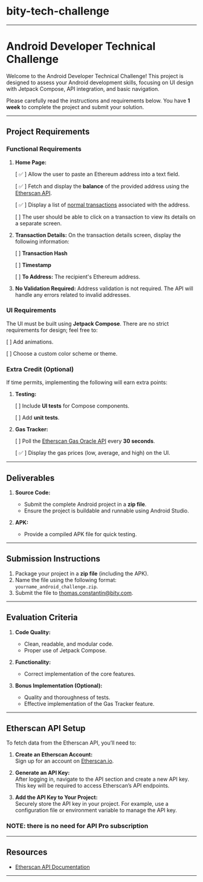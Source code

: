 # bity-tech-challenge

------------------------------------------------------

# Android Developer Technical Challenge

Welcome to the Android Developer Technical Challenge! This project is designed to assess your Android development skills, focusing on UI design with Jetpack Compose, API integration, and basic navigation.

Please carefully read the instructions and requirements below. You have **1 week** to complete the project and submit your solution.

---

## Project Requirements

### Functional Requirements

1. **Home Page:**

   [ ✅ ] Allow the user to paste an Ethereum address into a text field.
   
   [ ✅ ] Fetch and display the **balance** of the provided address using the [Etherscan API](https://docs.etherscan.io/).
   
   [ ✅ ] Display a list of [normal transactions](https://docs.etherscan.io/api-endpoints/accounts#get-a-list-of-normal-transactions-by-address) associated with the address.
   
   [ ] The user should be able to click on a transaction to view its details on a separate screen.

2. **Transaction Details:**
   On the transaction details screen, display the following information:
   
   [ ] **Transaction Hash**
   
   [ ] **Timestamp**
   
   [ ] **To Address:** The recipient's Ethereum address.

4. **No Validation Required:**
   Address validation is not required. The API will handle any errors related to invalid addresses.

### UI Requirements

The UI must be built using **Jetpack Compose**.
There are no strict requirements for design; feel free to:

   [ ] Add animations.
   
   [ ] Choose a custom color scheme or theme.

### Extra Credit (Optional)

If time permits, implementing the following will earn extra points:

1. **Testing:**
   
   [ ] Include **UI tests** for Compose components.
   
   [ ] Add **unit tests**.

4. **Gas Tracker:**

   [ ] Poll the [Etherscan Gas Oracle API](https://docs.etherscan.io/etherscan-v2/api-endpoints/gas-tracker#get-gas-oracle) every **30 seconds**.
   
   [ ✅ ] Display the gas prices (low, average, and high) on the UI.

---

## Deliverables

1. **Source Code:**
   - Submit the complete Android project in a **zip file**.
   - Ensure the project is buildable and runnable using Android Studio.

2. **APK:**
   - Provide a compiled APK file for quick testing.

---

## Submission Instructions

1. Package your project in a **zip file** (including the APK).
2. Name the file using the following format: `yourname_android_challenge.zip`.
3. Submit the file to thomas.constantin@bity.com.

---

## Evaluation Criteria

1. **Code Quality:**
   - Clean, readable, and modular code.
   - Proper use of Jetpack Compose.

2. **Functionality:**
   - Correct implementation of the core features.

3. **Bonus Implementation (Optional):**
   - Quality and thoroughness of tests.
   - Effective implementation of the Gas Tracker feature.

---

## Etherscan API Setup

To fetch data from the Etherscan API, you’ll need to:

1. **Create an Etherscan Account:**  
   Sign up for an account on [Etherscan.io](https://etherscan.io/).

2. **Generate an API Key:**  
   After logging in, navigate to the API section and create a new API key. This key will be required to access Etherscan’s API endpoints.

3. **Add the API Key to Your Project:**  
   Securely store the API key in your project. For example, use a configuration file or environment variable to manage the API key.

### NOTE: there is no need for API Pro subscription 
---

## Resources

- [Etherscan API Documentation](https://docs.etherscan.io/)

---
